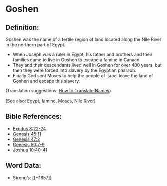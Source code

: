 # Goshen

## Definition:

Goshen was the name of a fertile region of land located along the Nile River in the northern part of Egypt.

* When Joseph was a ruler in Egypt, his father and brothers and their families came to live in Goshen to escape a famine in Canaan.
* They and their descendants lived well in Goshen for over 400 years, but then they were forced into slavery by the Egyptian pharaoh.
* Finally God sent Moses to help the people of Israel leave the land of Goshen and escape this slavery.

(Translation suggestions: [How to Translate Names](../../translate/translate-names))

(See also: [Egypt](../names/egypt.md), [famine](../other/famine.md), [Moses](../names/moses.md), [Nile River](../names/nileriver.md))

## Bible References:

* [Exodus 8:22-24](rc://en/tn/help/exo/08/22)
* [Genesis 45:11](rc://en/tn/help/gen/45/11)
* [Genesis 47:2](rc://en/tn/help/gen/47/02)
* [Genesis 50:7-9](rc://en/tn/help/gen/50/07)
* [Joshua 10:40-41](rc://en/tn/help/jos/10/40)

## Word Data:

* Strong’s: [[H1657]]
